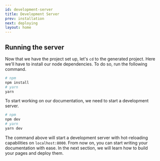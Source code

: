 ```yaml
---
id: development-server
title: Development Server
prev: installation
next: deploying
layout: home
---
```


## Running the server

Now that we have the project set up, let's `cd` to the generated project. Here we'll have to install our node dependencies. To do so, run the following command.

```bash
# npm
npm install
# yarn
yarn
```

To start working on our documentation, we need to start a development server.

```bash
# npm
npm dev
# yarn
yarn dev
```

The command above will start a development server with hot-reloading capabilities on `localhost:8000`. From now on, you can start writing your documentation with ease. In the next section, we will learn how to build your pages and deploy them.
